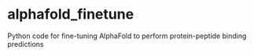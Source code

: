 # alphafold_finetune
Python code for fine-tuning AlphaFold to perform protein-peptide binding predictions
